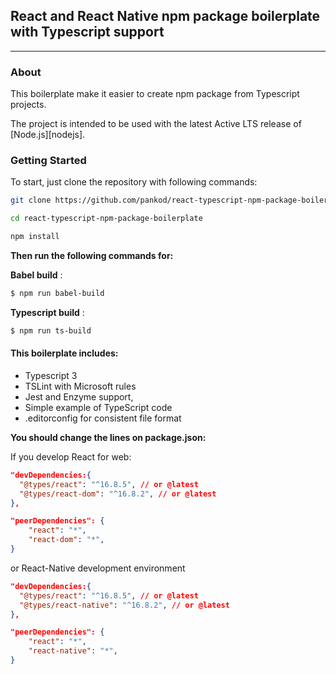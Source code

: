 ## React and React Native npm package boilerplate with Typescript support
----

### About
This boilerplate make it easier to create npm package from Typescript projects.

The project is intended to be used with the latest Active LTS release of [Node.js][nodejs]. 


### Getting Started

To start, just clone the repository with following commands:

```sh
git clone https://github.com/pankod/react-typescript-npm-package-boilerplate

cd react-typescript-npm-package-boilerplate

npm install
```

 **Then run the following commands for:**

 **Babel build** : 
```sh 
$ npm run babel-build
```

 **Typescript build** : 
```sh 
$ npm run ts-build
```

#### This boilerplate includes:

- Typescript 3
- TSLint with Microsoft rules
- Jest and Enzyme support,
- Simple example of TypeScript code
- .editorconfig for consistent file format

**You should change the lines on package.json:**

If you develop React for web:

```json
"devDependencies:{
  "@types/react": "^16.8.5", // or @latest
  "@types/react-dom": "^16.8.2", // or @latest
},

"peerDependencies": {
    "react": "*",
    "react-dom": "*",
}
```
or React-Native development environment 
```json
"devDependencies:{
  "@types/react": "^16.8.5", // or @latest
  "@types/react-native": "^16.8.2", // or @latest
},

"peerDependencies": {
    "react": "*",
    "react-native": "*",
}
```
